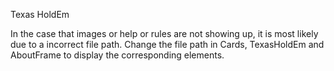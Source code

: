 Texas HoldEm 

In the case that images or help or rules are not showing up, it is most likely due to a incorrect file path. Change the file path in Cards, TexasHoldEm and AboutFrame to display the corresponding elements.